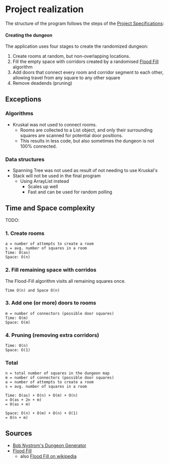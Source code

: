 # Project realization

The structure of the program follows the steps of the [Project Specifications](https://github.com/hajame/RandomDungeonGenerator2000/blob/master/documentation/specifications.md):

#### Creating the dungeon

The application uses four stages to create the randomized dungeon:

1. Create rooms at random, but non-overlapping locations.
2. Fill the empty space with corridors created by a randomised [Flood Fill](https://en.wikipedia.org/wiki/Flood_fill) algorithm
3. Add doors that connect every room and corridor segment to each other, allowing travel from any square to any other square
4. Remove deadends (pruning)


## Exceptions

### Algorithms

- Kruskal was not used to connect rooms.
  - Rooms are collected to a List object, and only their surrounding squares are scanned for potential door positions.
  - This results in less code, but also sometimes the dungeon is not 100% connected.

### Data structures

- Spanning Tree was not used as result of not needing to use Kruskal's
- Stack will not be used in the final program
  - Using ArrayList instead
    - Scales up well
    - Fast and can be used for random polling
    
## Time and Space complexity

TODO:

### 1. Create rooms
    a = number of attempts to create a room
    s = avg. number of squares in a room
    Time: O(as)
    Space: O(n)
### 2. Fill remaining space with corridos
The Flood-Fill algorithm visits all remaining squares once. 

    Time O(n) and Space O(n)
### 3. Add one (or more) doors to rooms
    m = number of connectors (possible door squares)
    Time: O(m)
    Space: O(m)
### 4. Pruning (removing extra corridors)
    Time: O(n)
    Space: O(1)
### Total
    n = total number of squares in the dungeon map
    m = number of connectors (possible door squares)
    a = number of attempts to create a room
    s = avg. number of squares in a room

    Time: O(as) + O(n) + O(m) + O(n) 
    = O(as + 2n + m)    
    = O(as + m)

    Space: O(n) + O(m) + O(n) + O(1)  
    = O(n + m)
## Sources

- [Bob Nystrom's Dungeon Generator](http://journal.stuffwithstuff.com/2014/12/21/rooms-and-mazes/)
- [Flood Fill](https://www.hackerearth.com/practice/algorithms/graphs/flood-fill-algorithm/tutorial/)
    - also [Flood Fill on wikipedia](https://en.wikipedia.org/wiki/Flood_fill)
